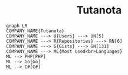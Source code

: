 <h1 align="center">Tutanota</h1>

```mermaid
graph LR
COMPANY_NAME{Tutanota}
COMPANY_NAME ---> U{Users} ---> UN[5]
COMPANY_NAME ---> R{Repositories} ---> RN[6]
COMPANY_NAME ---> G{Gists} ---> GN[131]
COMPANY_NAME ---> ML{Most Used<br>Languages}
ML --> PHP[PHP]
ML --> Go[Go]
ML --> C#[C#]
```
